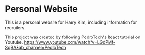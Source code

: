 # Personal Website
This is a personal website for Harry Kim, including information for recruiters.

This project was created by following PedroTech's React tutorial on Youtube. https://www.youtube.com/watch?v=LGdPMf-SgBA&ab_channel=PedroTech